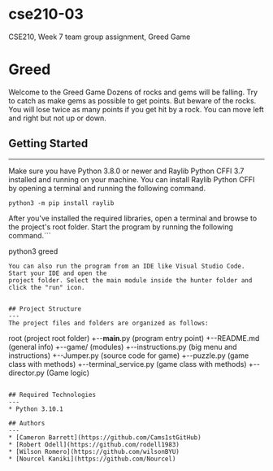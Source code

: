 # cse210-03
CSE210, Week 7 team group assignment, Greed Game


# Greed
Welcome to the Greed Game Dozens of rocks and gems will be falling. Try to catch as make gems as possible to get points. But beware of the rocks. You will lose twice as many points if you get hit by a rock. You can move left and right but not up or down.

## Getting Started
---
Make sure you have Python 3.8.0 or newer and Raylib Python CFFI 3.7 installed and running on your machine. You can install Raylib Python CFFI by opening a terminal and running the following command.
```
python3 -m pip install raylib
```
After you've installed the required libraries, open a terminal and browse to the project's root folder. Start the program by running the following command.```

python3 greed
```
You can also run the program from an IDE like Visual Studio Code. Start your IDE and open the 
project folder. Select the main module inside the hunter folder and click the "run" icon.


## Project Structure
---
The project files and folders are organized as follows:
```
root                   	    (project root folder)
  +--__main__.py		    (program entry point)
  +--README.md			    (general info)
  +--game/           	    (modules)
    +--instructions.py      (big menu and instructions)
    +--Jumper.py		    (source code for game)
    +--puzzle.py            (game class with methods)
    +--terminal_service.py  (game class with methods)
    +--director.py		    (Game logic)

```

## Required Technologies
---
* Python 3.10.1

## Authors
---
* [Cameron Barrett](https://github.com/Cams1stGitHub) 
* [Robert Odell](https://github.com/rodell1983)
* [Wilson Romero](https://github.com/wilsonBYU)
* [Nourcel Kaniki](https://github.com/Nourcel)

